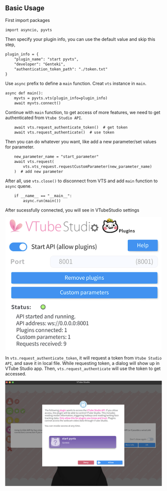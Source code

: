 ## Basic Usage

First import packages

```
import asyncio, pyvts
```

Then specify your plugin info, you can use the default value and skip this step,

```
plugin_info = {
    "plugin_name": "start pyvts",
    "developer": "Genteki",
    "authentication_token_path": "./token.txt"
}
```

Use ``async`` prefix to define a `main` function. Creat `vts` instance in `main`.

```
async def main():
    myvts = pyvts.vts(plugin_info=plugin_info)
    await myvts.connect()
```

Continue with `main` function, to get access of more features, we need to get authenticated from `Vtube Studio API`.

```
    await vts.request_authenticate_token()  # get token
    await vts.request_authenticate()  # use token
```

Then you can do whatever you want, like add a new parameter/set values for parameter.

```
    new_parameter_name = "start_parameter"
    await vts.request(
        vts.vts_request.requestCustomParameter(new_parameter_name)
    )  # add new parameter
```

After all, use `vts.close()` to disconnect from VTS and add `main` function to `async` quene.
```
    if __name__ == "__main__":
        async.run(main())
```

After sucessfully connected, you will see in VTubeStudio settings

![](./image/example_start_plugin_connected.png)

In `vts.request_authenticate_token`, it will request a token from `Vtube Studio API`, and save it in local file. While requesting token, a dialog will show up in VTube Studio app. Then, `vts.request_authenticate` will use the token to get accessed.

![](./image/example_start_1.png)